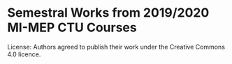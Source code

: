 # Semestral Works from 2019/2020 MI-MEP CTU Courses



License: Authors agreed to publish their work under the Creative Commons 4.0 licence.  
